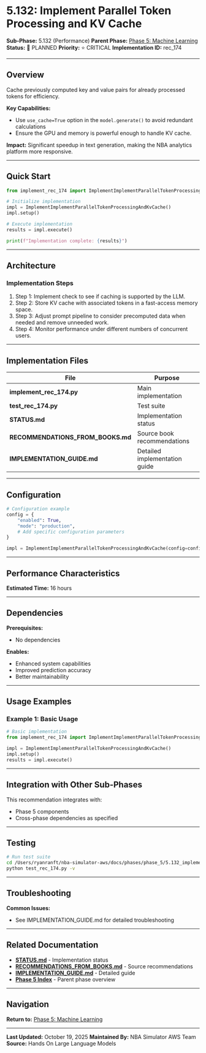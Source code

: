 # 5.132: Implement Parallel Token Processing and KV Cache

**Sub-Phase:** 5.132 (Performance)
**Parent Phase:** [Phase 5: Machine Learning](../PHASE_5_INDEX.md)
**Status:** 🔵 PLANNED
**Priority:** ⭐ CRITICAL
**Implementation ID:** rec_174

---

## Overview

Cache previously computed key and value pairs for already processed tokens for efficiency.

**Key Capabilities:**
- Use `use_cache=True` option in the `model.generate()` to avoid redundant calculations
- Ensure the GPU and memory is powerful enough to handle KV cache.

**Impact:**
Significant speedup in text generation, making the NBA analytics platform more responsive.

---

## Quick Start

```python
from implement_rec_174 import ImplementImplementParallelTokenProcessingAndKvCache

# Initialize implementation
impl = ImplementImplementParallelTokenProcessingAndKvCache()
impl.setup()

# Execute implementation
results = impl.execute()

print(f"Implementation complete: {results}")
```

---

## Architecture

### Implementation Steps

1. Step 1: Implement check to see if caching is supported by the LLM.
2. Step 2: Store KV cache with associated tokens in a fast-access memory space.
3. Step 3: Adjust prompt pipeline to consider precomputed data when needed and remove unneeded work.
4. Step 4: Monitor performance under different numbers of concurrent users.

---

## Implementation Files

| File | Purpose |
|------|---------|
| **implement_rec_174.py** | Main implementation |
| **test_rec_174.py** | Test suite |
| **STATUS.md** | Implementation status |
| **RECOMMENDATIONS_FROM_BOOKS.md** | Source book recommendations |
| **IMPLEMENTATION_GUIDE.md** | Detailed implementation guide |

---

## Configuration

```python
# Configuration example
config = {
    "enabled": True,
    "mode": "production",
    # Add specific configuration parameters
}

impl = ImplementImplementParallelTokenProcessingAndKvCache(config=config)
```

---

## Performance Characteristics

**Estimated Time:** 16 hours

---

## Dependencies

**Prerequisites:**
- No dependencies

**Enables:**
- Enhanced system capabilities
- Improved prediction accuracy
- Better maintainability

---

## Usage Examples

### Example 1: Basic Usage

```python
# Basic implementation
from implement_rec_174 import ImplementImplementParallelTokenProcessingAndKvCache

impl = ImplementImplementParallelTokenProcessingAndKvCache()
impl.setup()
results = impl.execute()
```

---

## Integration with Other Sub-Phases

This recommendation integrates with:
- Phase 5 components
- Cross-phase dependencies as specified

---

## Testing

```bash
# Run test suite
cd /Users/ryanranft/nba-simulator-aws/docs/phases/phase_5/5.132_implement_parallel_token_processing_and_kv_cache
python test_rec_174.py -v
```

---

## Troubleshooting

**Common Issues:**
- See IMPLEMENTATION_GUIDE.md for detailed troubleshooting

---

## Related Documentation

- **[STATUS.md](STATUS.md)** - Implementation status
- **[RECOMMENDATIONS_FROM_BOOKS.md](RECOMMENDATIONS_FROM_BOOKS.md)** - Source recommendations
- **[IMPLEMENTATION_GUIDE.md](IMPLEMENTATION_GUIDE.md)** - Detailed guide
- **[Phase 5 Index](../PHASE_5_INDEX.md)** - Parent phase overview

---

## Navigation

**Return to:** [Phase 5: Machine Learning](../PHASE_5_INDEX.md)

---

**Last Updated:** October 19, 2025
**Maintained By:** NBA Simulator AWS Team
**Source:** Hands On Large Language Models
